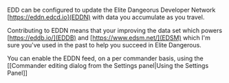 EDD can be configured to update the Elite Dangeorus Developer Network [https://eddn.edcd.io](EDDN) with data you accumulate as you travel.

Contributing to EDDN means that your improving the data set which powers [https://eddb.io/](EDDB) and [https://www.edsm.net/](EDSM) which I'm sure you've used in the past to help you succeed in Elite Dangerous.

You can enable the EDDN feed, on a per commander basis, using the [[Commander editing dialog from the Settings panel|Using the Settings Panel]]
